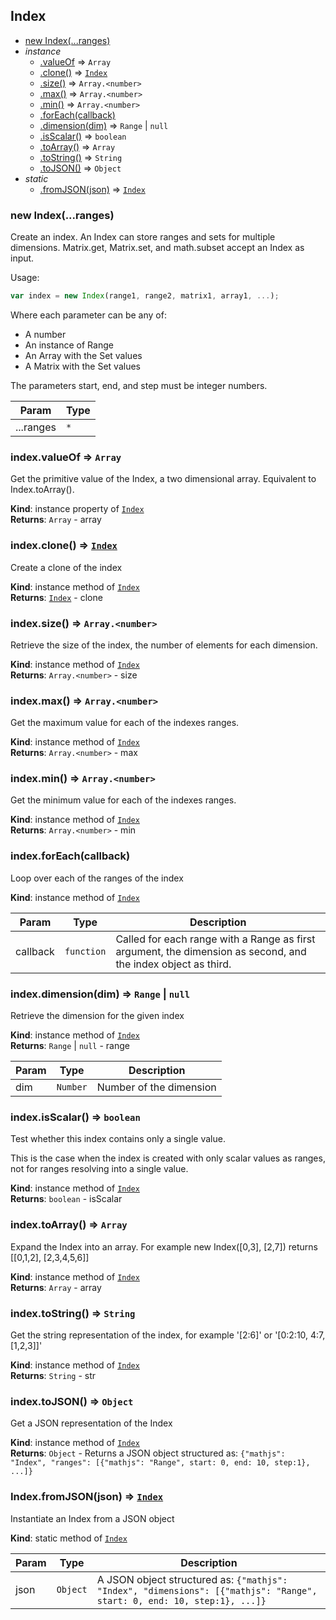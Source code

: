 <a name="Index"></a>
## Index
* [new Index(...ranges)](#new_Index_new)
* _instance_
	* [.valueOf](#Index+valueOf) ⇒ <code>Array</code>
	* [.clone()](#Index+clone) ⇒ <code>[Index](#Index)</code>
	* [.size()](#Index+size) ⇒ <code>Array.&lt;number&gt;</code>
	* [.max()](#Index+max) ⇒ <code>Array.&lt;number&gt;</code>
	* [.min()](#Index+min) ⇒ <code>Array.&lt;number&gt;</code>
	* [.forEach(callback)](#Index+forEach)
	* [.dimension(dim)](#Index+dimension) ⇒ <code>Range</code> &#124; <code>null</code>
	* [.isScalar()](#Index+isScalar) ⇒ <code>boolean</code>
	* [.toArray()](#Index+toArray) ⇒ <code>Array</code>
	* [.toString()](#Index+toString) ⇒ <code>String</code>
	* [.toJSON()](#Index+toJSON) ⇒ <code>Object</code>
* _static_
	* [.fromJSON(json)](#Index.fromJSON) ⇒ <code>[Index](#Index)</code>

<a name="new_Index_new"></a>
### new Index(...ranges)
Create an index. An Index can store ranges and sets for multiple dimensions.
Matrix.get, Matrix.set, and math.subset accept an Index as input.

Usage:
```js
var index = new Index(range1, range2, matrix1, array1, ...);
```

Where each parameter can be any of:

- A number
- An instance of Range
- An Array with the Set values
- A Matrix with the Set values

The parameters start, end, and step must be integer numbers.


| Param | Type |
| --- | --- |
| ...ranges | <code>\*</code> | 

<a name="Index+valueOf"></a>
### index.valueOf ⇒ <code>Array</code>
Get the primitive value of the Index, a two dimensional array.
Equivalent to Index.toArray().

**Kind**: instance property of <code>[Index](#Index)</code>  
**Returns**: <code>Array</code> - array  
<a name="Index+clone"></a>
### index.clone() ⇒ <code>[Index](#Index)</code>
Create a clone of the index

**Kind**: instance method of <code>[Index](#Index)</code>  
**Returns**: <code>[Index](#Index)</code> - clone  
<a name="Index+size"></a>
### index.size() ⇒ <code>Array.&lt;number&gt;</code>
Retrieve the size of the index, the number of elements for each dimension.

**Kind**: instance method of <code>[Index](#Index)</code>  
**Returns**: <code>Array.&lt;number&gt;</code> - size  
<a name="Index+max"></a>
### index.max() ⇒ <code>Array.&lt;number&gt;</code>
Get the maximum value for each of the indexes ranges.

**Kind**: instance method of <code>[Index](#Index)</code>  
**Returns**: <code>Array.&lt;number&gt;</code> - max  
<a name="Index+min"></a>
### index.min() ⇒ <code>Array.&lt;number&gt;</code>
Get the minimum value for each of the indexes ranges.

**Kind**: instance method of <code>[Index](#Index)</code>  
**Returns**: <code>Array.&lt;number&gt;</code> - min  
<a name="Index+forEach"></a>
### index.forEach(callback)
Loop over each of the ranges of the index

**Kind**: instance method of <code>[Index](#Index)</code>  

| Param | Type | Description |
| --- | --- | --- |
| callback | <code>function</code> | Called for each range with a Range as first                              argument, the dimension as second, and the                              index object as third. |

<a name="Index+dimension"></a>
### index.dimension(dim) ⇒ <code>Range</code> &#124; <code>null</code>
Retrieve the dimension for the given index

**Kind**: instance method of <code>[Index](#Index)</code>  
**Returns**: <code>Range</code> &#124; <code>null</code> - range  

| Param | Type | Description |
| --- | --- | --- |
| dim | <code>Number</code> | Number of the dimension |

<a name="Index+isScalar"></a>
### index.isScalar() ⇒ <code>boolean</code>
Test whether this index contains only a single value.

This is the case when the index is created with only scalar values as ranges,
not for ranges resolving into a single value.

**Kind**: instance method of <code>[Index](#Index)</code>  
**Returns**: <code>boolean</code> - isScalar  
<a name="Index+toArray"></a>
### index.toArray() ⇒ <code>Array</code>
Expand the Index into an array.
For example new Index([0,3], [2,7]) returns [[0,1,2], [2,3,4,5,6]]

**Kind**: instance method of <code>[Index](#Index)</code>  
**Returns**: <code>Array</code> - array  
<a name="Index+toString"></a>
### index.toString() ⇒ <code>String</code>
Get the string representation of the index, for example '[2:6]' or '[0:2:10, 4:7, [1,2,3]]'

**Kind**: instance method of <code>[Index](#Index)</code>  
**Returns**: <code>String</code> - str  
<a name="Index+toJSON"></a>
### index.toJSON() ⇒ <code>Object</code>
Get a JSON representation of the Index

**Kind**: instance method of <code>[Index](#Index)</code>  
**Returns**: <code>Object</code> - Returns a JSON object structured as:
                  `{"mathjs": "Index", "ranges": [{"mathjs": "Range", start: 0, end: 10, step:1}, ...]}`  
<a name="Index.fromJSON"></a>
### Index.fromJSON(json) ⇒ <code>[Index](#Index)</code>
Instantiate an Index from a JSON object

**Kind**: static method of <code>[Index](#Index)</code>  

| Param | Type | Description |
| --- | --- | --- |
| json | <code>Object</code> | A JSON object structured as:                     `{"mathjs": "Index", "dimensions": [{"mathjs": "Range", start: 0, end: 10, step:1}, ...]}` |

